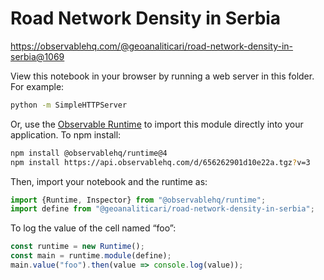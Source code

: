 # Road Network Density in Serbia

https://observablehq.com/@geoanaliticari/road-network-density-in-serbia@1069

View this notebook in your browser by running a web server in this folder. For
example:

~~~sh
python -m SimpleHTTPServer
~~~

Or, use the [Observable Runtime](https://github.com/observablehq/runtime) to
import this module directly into your application. To npm install:

~~~sh
npm install @observablehq/runtime@4
npm install https://api.observablehq.com/d/656262901d10e22a.tgz?v=3
~~~

Then, import your notebook and the runtime as:

~~~js
import {Runtime, Inspector} from "@observablehq/runtime";
import define from "@geoanaliticari/road-network-density-in-serbia";
~~~

To log the value of the cell named “foo”:

~~~js
const runtime = new Runtime();
const main = runtime.module(define);
main.value("foo").then(value => console.log(value));
~~~
